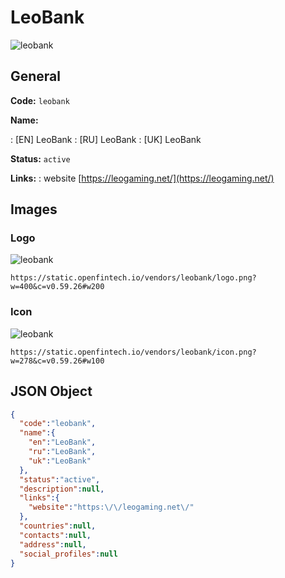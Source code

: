 
# LeoBank 
![leobank](https://static.openfintech.io/vendors/leobank/logo.png?w=400&c=v0.59.26#w200)  

## General 
 
**Code:** `leobank` 
 
**Name:** 
 
:	[EN] LeoBank 
:	[RU] LeoBank 
:	[UK] LeoBank 
 
**Status:** `active` 
 
**Links:** 
: website [https://leogaming.net/](https://leogaming.net/) 
 

## Images 

### Logo 
 
![leobank](https://static.openfintech.io/vendors/leobank/logo.png?w=400&c=v0.59.26#w200)  

```
https://static.openfintech.io/vendors/leobank/logo.png?w=400&c=v0.59.26#w200
```  

### Icon 
 
![leobank](https://static.openfintech.io/vendors/leobank/icon.png?w=278&c=v0.59.26#w100)  

```
https://static.openfintech.io/vendors/leobank/icon.png?w=278&c=v0.59.26#w100
```  

## JSON Object 

```json
{
  "code":"leobank",
  "name":{
    "en":"LeoBank",
    "ru":"LeoBank",
    "uk":"LeoBank"
  },
  "status":"active",
  "description":null,
  "links":{
    "website":"https:\/\/leogaming.net\/"
  },
  "countries":null,
  "contacts":null,
  "address":null,
  "social_profiles":null
}
```  
